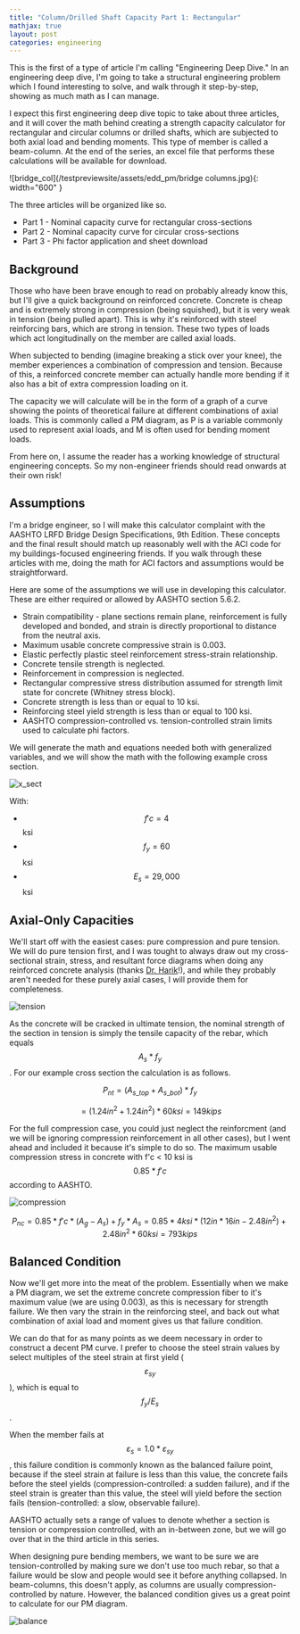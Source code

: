 ```yaml
---
title: "Column/Drilled Shaft Capacity Part 1: Rectangular"
mathjax: true
layout: post
categories: engineering
---
```


This is the first of a type of article I'm calling "Engineering Deep Dive." In an engineering deep dive, I'm going to take a structural engineering problem which I found interesting to solve, and walk through it step-by-step, showing as much math as I can manage.

I expect this first engineering deep dive topic to take about three articles, and it will cover the math behind creating a strength capacity calculator for rectangular and circular columns or drilled shafts, which are subjected to both axial load and bending moments. This type of member is called a beam-column. At the end of the series, an excel file that performs these calculations will be available for download.



![bridge_col](/testpreviewsite/assets/edd_pm/bridge columns.jpg){: width="600" }

The three articles will be organized like so.
* Part 1 - Nominal capacity curve for rectangular cross-sections
* Part 2 - Nominal capacity curve for circular cross-sections
* Part 3 - Phi factor application and sheet download

## Background
Those who have been brave enough to read on probably already know this, but I'll give a quick background on reinforced concrete. Concrete is cheap and is extremely strong in compression (being squished), but it is very weak in tension (being pulled apart). This is why it's reinforced with steel reinforcing bars, which are strong in tension. These two types of loads which act longitudinally on the member are called axial loads. 

When subjected to bending (imagine breaking a stick over your knee), the member experiences a combination of compression and tension. Because of this, a reinforced concrete member can actually handle more bending if it also has a bit of extra compression loading on it. 

The capacity we will calculate will be in the form of a graph of a curve showing the points of theoretical failure at different combinations of axial loads. This is commonly called a PM diagram, as P is a variable commonly used to represent axial loads, and M is often used for bending moment loads.

From here on, I assume the reader has a working knowledge of structural engineering concepts. So my non-engineer friends should read onwards at their own risk! 

## Assumptions
I'm a bridge engineer, so I will make this calculator complaint with the AASHTO LRFD Bridge Design Specifications, 9th Edition. These concepts and the final result should match up reasonably well with the ACI code for my buildings-focused engineering friends. If you walk through these articles with me, doing the math for ACI factors and assumptions would be straightforward.

Here are some of the assumptions we will use in developing this calculator. These are either required or allowed by AASHTO section 5.6.2.

* Strain compatibility - plane sections remain plane, reinforcement is fully developed and bonded, and strain is directly proportional to distance from the neutral axis.
* Maximum usable concrete compressive strain is 0.003.
* Elastic perfectly plastic steel reinforcement stress-strain relationship.
* Concrete tensile strength is neglected.
* Reinforcement in compression is neglected.
* Rectangular compressive stress distribution assumed for strength limit state for concrete (Whitney stress block).
* Concrete strength is less than or equal to 10 ksi.
* Reinforcing steel yield strength is less than or equal to 100 ksi.
* AASHTO compression-controlled vs. tension-controlled strain limits used to calculate phi factors.

We will generate the math and equations needed both with generalized variables, and we will show the math with the following example cross section.

![x_sect](/testpreviewsite/assets/edd_pm/cross_section.svg)

With:
* $$f'c = 4$$ ksi
* $$f_y = 60$$ ksi
* $$E_s = 29,000$$ ksi

## Axial-Only Capacities
We'll start off with the easiest cases: pure compression and pure tension. We will do pure tension first, and I was tought to always draw out my cross-sectional strain, stress, and resultant force diagrams when doing any reinforced concrete analysis (thanks [Dr. Harik][harik]!), and while they probably aren't needed for these purely axial cases, I will provide them for completeness.

![tension](/testpreviewsite/assets/edd_pm/tension.svg)

As the concrete will be cracked in ultimate tension, the nominal strength of the section in tension is simply the tensile capacity of the rebar, which equals $$A_s*f_y$$. For our example cross section the calculation is as follows.

$$P_{nt} = (A_{s\_top}+A_{s\_bot})*f_y$$

$$= (1.24in^2+1.24in^2)*60ksi = 149kips$$

For the full compression case, you could just neglect the reinforcment (and we will be ignoring compression reinforcement in all other cases), but I went ahead and included it because it's simple to do so. The maximum usable compression stress in concrete with f'c < 10 ksi is $$0.85*f'c$$ according to AASHTO.

![compression](/testpreviewsite/assets/edd_pm/compression.svg)

$$P_{nc} = 0.85*f'c*(A_g-A_s)+f_y*A_s
= 0.85*4ksi*(12in*16in-2.48in^2)+2.48in^2*60ksi = 793kips$$

## Balanced Condition
Now we'll get more into the meat of the problem. Essentially when we make a PM diagram, we set the extreme concrete compression fiber to it's maximum value (we are using 0.003), as this is necessary for strength failure. We then vary the strain in the reinforcing steel, and back out what combination of axial load and moment gives us that failure condition.

We can do that for as many points as we deem necessary in order to construct a decent PM curve. I prefer to choose the steel strain values by select multiples of the steel strain at first yield ($$ε_{sy}$$), which is equal to $$f_y/E_s$$. 

When the member fails at $$ε_s = 1.0*ε_{sy}$$, this failure condition is commonly known as the balanced failure point, because if the steel strain at failure is less than this value, the concrete fails before the steel yields (compression-controlled: a sudden failure), and if the steel strain is greater than this value, the steel will yield before the section fails (tension-controlled: a slow, observable failure). 

AASHTO actually sets a range of values to denote whether a section is tension or compression controlled, with an in-between zone, but we will go over that in the third article in this series.

When designing pure bending members, we want to be sure we are tension-controlled by making sure we don't use too much rebar, so that a failure would be slow and people would see it before anything collapsed. In beam-columns, this doesn't apply, as columns are usually compression-controlled by nature. However, the balanced condition gives us a great point to calculate for our PM diagram.

![balance](/testpreviewsite/assets/edd_pm/balance.svg)


[harik]: https://www.engr.uky.edu/directory/harik-issam